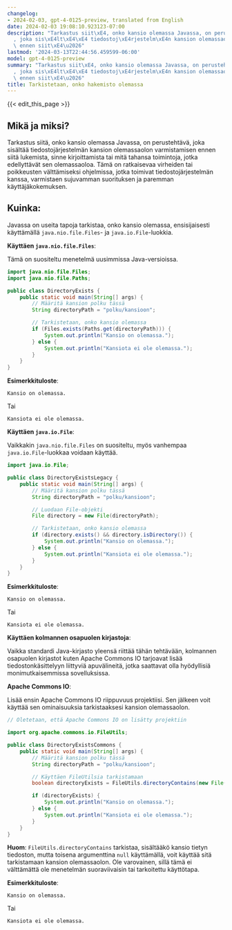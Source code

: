 ```yaml
---
changelog:
- 2024-02-03, gpt-4-0125-preview, translated from English
date: 2024-02-03 19:08:10.923123-07:00
description: "Tarkastus siit\xE4, onko kansio olemassa Javassa, on perusteht\xE4v\xE4\
  , joka sis\xE4lt\xE4\xE4 tiedostoj\xE4rjestelm\xE4n kansion olemassaolon varmistamisen\
  \ ennen siit\xE4\u2026"
lastmod: '2024-03-13T22:44:56.459599-06:00'
model: gpt-4-0125-preview
summary: "Tarkastus siit\xE4, onko kansio olemassa Javassa, on perusteht\xE4v\xE4\
  , joka sis\xE4lt\xE4\xE4 tiedostoj\xE4rjestelm\xE4n kansion olemassaolon varmistamisen\
  \ ennen siit\xE4\u2026"
title: Tarkistetaan, onko hakemisto olemassa
---
```


{{< edit_this_page >}}

## Mikä ja miksi?
Tarkastus siitä, onko kansio olemassa Javassa, on perustehtävä, joka sisältää tiedostojärjestelmän kansion olemassaolon varmistamisen ennen siitä lukemista, sinne kirjoittamista tai mitä tahansa toimintoja, jotka edellyttävät sen olemassaoloa. Tämä on ratkaisevaa virheiden tai poikkeusten välttämiseksi ohjelmissa, jotka toimivat tiedostojärjestelmän kanssa, varmistaen sujuvamman suorituksen ja paremman käyttäjäkokemuksen.

## Kuinka:
Javassa on useita tapoja tarkistaa, onko kansio olemassa, ensisijaisesti käyttämällä `java.nio.file.Files`- ja `java.io.File`-luokkia.

**Käyttäen `java.nio.file.Files`**:

Tämä on suositeltu menetelmä uusimmissa Java-versioissa.

```java
import java.nio.file.Files;
import java.nio.file.Paths;

public class DirectoryExists {
    public static void main(String[] args) {
        // Määritä kansion polku tässä
        String directoryPath = "polku/kansioon";

        // Tarkistetaan, onko kansio olemassa
        if (Files.exists(Paths.get(directoryPath))) {
            System.out.println("Kansio on olemassa.");
        } else {
            System.out.println("Kansiota ei ole olemassa.");
        }
    }
}
```
**Esimerkkituloste**:
```
Kansio on olemassa.
```
Tai
```
Kansiota ei ole olemassa.
```

**Käyttäen `java.io.File`**:

Vaikkakin `java.nio.file.Files` on suositeltu, myös vanhempaa `java.io.File`-luokkaa voidaan käyttää.

```java
import java.io.File;

public class DirectoryExistsLegacy {
    public static void main(String[] args) {
        // Määritä kansion polku tässä
        String directoryPath = "polku/kansioon";

        // Luodaan File-objekti
        File directory = new File(directoryPath);

        // Tarkistetaan, onko kansio olemassa
        if (directory.exists() && directory.isDirectory()) {
            System.out.println("Kansio on olemassa.");
        } else {
            System.out.println("Kansiota ei ole olemassa.");
        }
    }
}
```
**Esimerkkituloste**:
```
Kansio on olemassa.
```
Tai
```
Kansiota ei ole olemassa.
```

**Käyttäen kolmannen osapuolen kirjastoja**:

Vaikka standardi Java-kirjasto yleensä riittää tähän tehtävään, kolmannen osapuolen kirjastot kuten Apache Commons IO tarjoavat lisää tiedostonkäsittelyyn liittyviä apuvälineitä, jotka saattavat olla hyödyllisiä monimutkaisemmissa sovelluksissa.

**Apache Commons IO**:

Lisää ensin Apache Commons IO riippuvuus projektiisi. Sen jälkeen voit käyttää sen ominaisuuksia tarkistaaksesi kansion olemassaolon.

```java
// Oletetaan, että Apache Commons IO on lisätty projektiin

import org.apache.commons.io.FileUtils;

public class DirectoryExistsCommons {
    public static void main(String[] args) {
        // Määritä kansion polku tässä
        String directoryPath = "polku/kansioon";

        // Käyttäen FileUtilsia tarkistamaan
        boolean directoryExists = FileUtils.directoryContains(new File(directoryPath), null);

        if (directoryExists) {
            System.out.println("Kansio on olemassa.");
        } else {
            System.out.println("Kansiota ei ole olemassa.");
        }
    }
}
```

**Huom**: `FileUtils.directoryContains` tarkistaa, sisältääkö kansio tietyn tiedoston, mutta toisena argumenttina `null` käyttämällä, voit käyttää sitä tarkistamaan kansion olemassaolon. Ole varovainen, sillä tämä ei välttämättä ole menetelmän suoraviivaisin tai tarkoitettu käyttötapa.

**Esimerkkituloste**:
```
Kansio on olemassa.
```
Tai
```
Kansiota ei ole olemassa.
```
